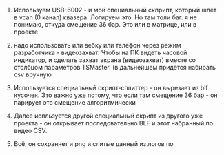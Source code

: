
1. Используем USB-6002 - и мой специальный скприпт, который шлёт в vcan (0 канал) квазера. Логируем это. Но там толи баг. я не понимаю, откуда смещение 36 бар. Это или в матрице, или в проекте

2. надо использовать или вебку или телефон через режим разработчика - видеозахват. Чтобы на ПК видеть часовой индикатор, и сделать захват экрана (видеозахват) вместе со столбцом параметров TSMaster. (в дальнейшем придётся набирать csv вручную

3. Используется специальный скрипт-сплиттер - он вырезает из blf кусочек. Это важно уже потому, что если там смещение 36 бар - он парирует это смещение алгоритмически

4. Далее испльзуется другой специальный скрипт из другого уже проекта - он открывает последовательно BLF и этот набранный по видео CSV. 

5. Всё, он сохраняет и png и слитые данный из логов по 

